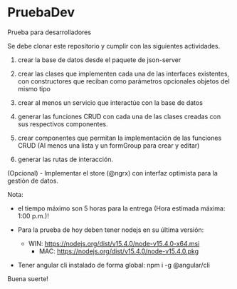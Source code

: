 # PruebaDev
Prueba para desarrolladores

Se debe clonar este repositorio y cumplir con las siguientes actividades.

1. crear la base de datos desde el paquete de json-server

2. crear las clases que implementen cada una de las interfaces existentes, con constructores que reciban como parámetros opcionales objetos del mismo tipo

3. crear al menos un servicio que interactúe con la base de datos

4. generar las funciones CRUD con cada una de las clases creadas con sus respectivos componentes.

5. crear componentes que permitan la implementación de las funciones CRUD (Al menos una lista y un formGroup para crear y editar)

6. generar las rutas de interacción.

(Opcional) - Implementar el store (@ngrx) con interfaz optimista para la gestión de datos.

Nota:
* el tiempo máximo son 5 horas para la entrega (Hora estimada máxima: 1:00 p.m.)!
* Para la prueba de hoy deben tener nodejs en su última versión: 
  * WIN:
  https://nodejs.org/dist/v15.4.0/node-v15.4.0-x64.msi 
    * MAC: https://nodejs.org/dist/v15.4.0/node-v15.4.0.pkg

* Tener angular cli instalado de forma global:
npm i -g @angular/cli

Buena suerte!

  

